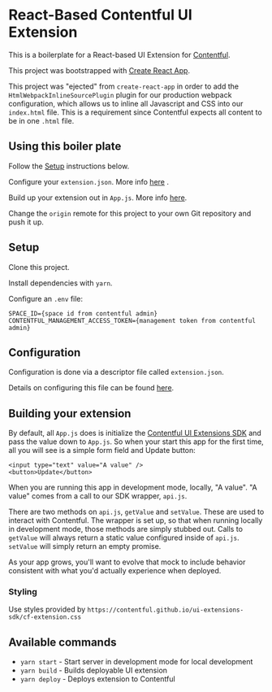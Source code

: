 # React-Based Contentful UI Extension

This is a boilerplate for a React-based UI Extension for [Contentful](https://www.contentful.com/developers/docs/concepts/uiextensions/).

This project was bootstrapped with [Create React App](https://github.com/facebookincubator/create-react-app).

This project was "ejected" from `create-react-app` in order to add the `HtmlWebpackInlineSourcePlugin` plugin for our 
production webpack configuration, which allows us to inline all Javascript and CSS into our `index.html` file. This is a
requirement since Contentful expects all content to be in one `.html` file.

## Using this boiler plate

Follow the [Setup](#setup) instructions below.

Configure your `extension.json`. More info [here](#configuration) .

Build up your extension out in `App.js`. More info [here](#building-your-extension).   

Change the `origin` remote for this project to your own Git repository and push it up.

## Setup

Clone this project.

Install dependencies with `yarn`.

Configure an `.env` file:

```
SPACE_ID={space id from contentful admin}
CONTENTFUL_MANAGEMENT_ACCESS_TOKEN={management token from contentful admin}
```

## Configuration

Configuration is done via a descriptor file called `extension.json`.
 
Details on configuring this file can be found [here](https://github.com/contentful/contentful-extension-cli#descriptor-files).

## Building your extension

By default, all `App.js` does is initialize the [Contentful UI Extensions SDK](https://github.com/contentful/ui-extensions-sdk) 
and pass the value down to `App.js`. So when your start this app for the first time, all you will see is a simple form field
and Update button:

```
<input type="text" value="A value" />
<button>Update</button>
```

When you are running this app in development mode, locally, "A value". "A value" comes from a call to our SDK wrapper,
`api.js`.

There are two methods on `api.js`, `getValue` and `setValue`. These are used to interact with Contentful. The wrapper
is set up, so that when running locally in development mode, those methods are simply stubbed out. Calls to `getValue` 
will always return a static value configured inside of `api.js`. `setValue` will simply return an empty promise.
 
As your app grows, you'll want to evolve that mock to include behavior consistent with what you'd actually experience 
when deployed.

### Styling

Use styles provided by `https://contentful.github.io/ui-extensions-sdk/cf-extension.css`

## Available commands

- `yarn start` - Start server in development mode for local development
- `yarn build` - Builds deployable UI extension
- `yarn deploy` - Deploys extension to Contentful
